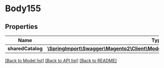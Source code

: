 # Body155

## Properties
Name | Type | Description | Notes
------------ | ------------- | ------------- | -------------
**sharedCatalog** | [**\SpringImport\Swagger\Magento2\Client\Model\SharedCatalogDataSharedCatalogInterface**](SharedCatalogDataSharedCatalogInterface.md) |  | 

[[Back to Model list]](../README.md#documentation-for-models) [[Back to API list]](../README.md#documentation-for-api-endpoints) [[Back to README]](../README.md)


